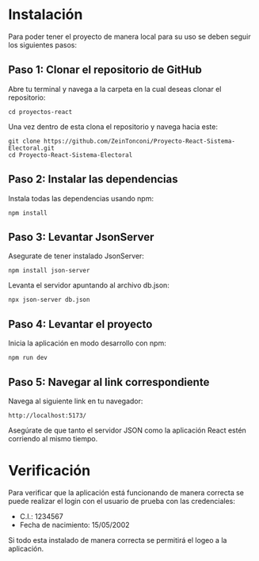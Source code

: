 # Instalación
Para poder tener el proyecto de manera local para su uso se deben seguir los siguientes pasos:
## Paso 1: Clonar el repositorio de GitHub
Abre tu terminal y navega a la carpeta en la cual deseas clonar el repositorio:
```
cd proyectos-react
```
Una vez dentro de esta clona el repositorio y navega hacia este:
```
git clone https://github.com/ZeinTonconi/Proyecto-React-Sistema-Electoral.git
cd Proyecto-React-Sistema-Electoral
```
## Paso 2: Instalar las dependencias
Instala todas las dependencias usando npm:
```
npm install
```
## Paso 3: Levantar JsonServer
Asegurate de tener instalado JsonServer:
```
npm install json-server
```
Levanta el servidor apuntando al archivo db.json:
```
npx json-server db.json
```
## Paso 4: Levantar el proyecto
Inicia la aplicación en modo desarrollo con npm:
```
npm run dev
```
## Paso 5: Navegar al link correspondiente
Navega al siguiente link en tu navegador:
```
http://localhost:5173/
```
Asegúrate de que tanto el servidor JSON como la aplicación React estén corriendo al mismo tiempo.
# Verificación
Para verificar que la aplicación está funcionando de manera correcta se puede realizar el login con el usuario de prueba con las credenciales:
- C.I.: 1234567
- Fecha de nacimiento: 15/05/2002

Si todo esta instalado de manera correcta se permitirá el logeo a la aplicación.
